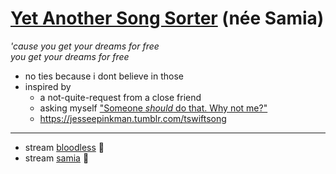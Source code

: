 ﻿# [Yet Another Song Sorter](https://rustycabbage.github.io/samia-song-sorter/) (née Samia)

*'cause you get your dreams for free*\
*you get your dreams for free*

- no ties because i dont believe in those
- inspired by
  - a not-quite-request from a close friend
  - asking myself ["Someone *should* do that. Why not me?"](https://twitter.com/ChanaMessinger/status/1463160594941554696)
  - https://jesseepinkman.tumblr.com/tswiftsong

---

- stream [bloodless](https://open.spotify.com/album/37mwvUCrctINwVYeayXa7h) 🩶
- stream [samia](https://open.spotify.com/artist/1Uk1GyijF6fSfX4mWq5bfR) 💝
